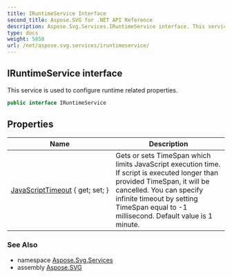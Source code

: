 ```yaml
---
title: IRuntimeService Interface
second_title: Aspose.SVG for .NET API Reference
description: Aspose.Svg.Services.IRuntimeService interface. This service is used to configure runtime related properties
type: docs
weight: 5850
url: /net/aspose.svg.services/iruntimeservice/
---
```

## IRuntimeService interface

This service is used to configure runtime related properties.

```csharp
public interface IRuntimeService
```

## Properties

| Name | Description |
| --- | --- |
| [JavaScriptTimeout](../../aspose.svg.services/iruntimeservice/javascripttimeout/) { get; set; } | Gets or sets TimeSpan which limits JavaScript execution time. If script is executed longer than provided TimeSpan, it will be cancelled. You can specify infinite timeout by setting TimeSpan equal to -1 millisecond. Default value is 1 minute. |

### See Also

* namespace [Aspose.Svg.Services](../../aspose.svg.services/)
* assembly [Aspose.SVG](../../)
